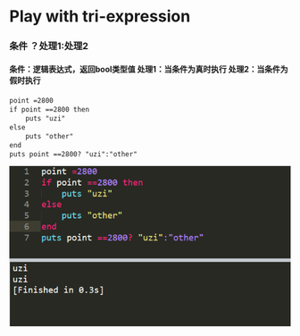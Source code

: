 # Play with tri-expression



### 条件 ？处理1:处理2

#### 条件：逻辑表达式，返回bool类型值 处理1：当条件为**真**时执行 处理2：当条件为**假**时执行

```text
point =2800 
if point ==2800 then
	puts "uzi"
else 
	puts "other"
end
puts point ==2800? "uzi":"other"
```

![tri-expression](../.gitbook/assets/image%20%28155%29.png)

